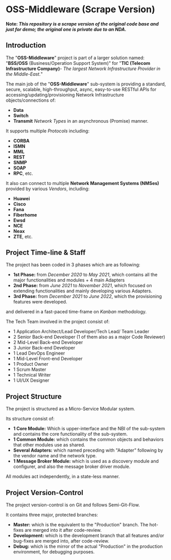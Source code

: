 # OSS-Middleware (Scrape Version)

#### Note: _This repository is a scrape version of the original code base and just for demo; the original one is private due to an NDA._

## Introduction

The "**OSS-Middleware**" project is part of a larger solution named: "**BSS/OSS** (Business/Operation Support System)" for "**TIC (Telecom Infrastructure Company)**- _The largest Network Infrastructure Provider in the Middle-East._"

The main job of the "**OSS-Middleware**" sub-system is providing a standard, secure, scalable, high-throughput, async, easy-to-use RESTful APIs for accessing/updating/provisioning Network Infrastructure objects/connections of:
- **Data**
- **Switch**
- **Transmit** _Network Types_ in an asynchronous (Promise) manner.

It supports multiple _Protocols_ including:
- **CORBA**
- **ISMN**
- **MML**
- **REST**
- **SNMP**
- **SOAP**
- **RPC**, etc.

It also can connect to multiple **Network Management Systems (NMSes)** provided by various _Vendors_, including:
- **Huawei**
- **Cisco**
- **Fana**
- **Fiberhome**
- **Ewsd**
- **NCE**
- **Neax**
- **ZTE**, etc.

## Project Time-line & Staff
The project has been coded in 3 phases which are as following:
- **1st Phase:** from _December 2020_ to _May 2021_, which contains all the major functionalities and modules + 4 main Adapters
- **2nd Phase:** from _June 2021_ to _November 2021_, which focused on extending functionalities and mainly developing various Adapters.
- **3rd Phase:** from _December 2021_ to _June 2022_, which the provisioning features were developed.

and delivered in a fast-paced time-frame on _Kanban_ methodology.

The Tech Team involved in the project consist of:
- 1 Application Architect/Lead Developer/Tech Lead/ Team Leader
- 2 Senior Back-end Developer (1 of them also as a major Code Reviewer)
- 2 Mid-Level Back-end Developer
- 3 Junior Back-end Developer
- 1 Lead DevOps Engineer
- 1 Mid-Level Front-end Developer
- 1 Product Owner
- 1 Scrum Master
- 1 Technical Writer
- 1 UI/UX Designer

## Project Structure
The project is structured as a Micro-Service Modular system.

Its structure consist of:
- **1 Core Module:** Which is upper-interface and the NBI of the sub-system and contains the core functionality of the sub-system.
- **1 Common Module:** which contains the common objects and behaviors that other modules use as shared.
- **Several Adapters:** which named preceding with "Adapter" following by the vendor name and the network type.
- **1 Message Broker Module:** which is used as a discovery module and configurer, and also the message broker driver module.

All modules act independently, in a state-less manner.

## Project Version-Control
The project version-control is on Git and follows Semi-Git-Flow.

It contains three major, protected branches:
- **Master:** which is the equivalent to the "Production" branch. The hot-fixes are merged into it after code-review.
- **Development:** which is the development branch that all features and/or bug-fixes are merged into, after code-review.
- **Debug:** which is the mirror of the actual "Production" in the production environment, for debugging purposes.
